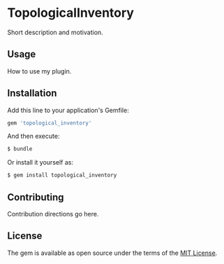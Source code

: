 # TopologicalInventory
Short description and motivation.

## Usage
How to use my plugin.

## Installation
Add this line to your application's Gemfile:

```ruby
gem 'topological_inventory'
```

And then execute:
```bash
$ bundle
```

Or install it yourself as:
```bash
$ gem install topological_inventory
```

## Contributing
Contribution directions go here.

## License
The gem is available as open source under the terms of the [MIT License](http://opensource.org/licenses/MIT).
